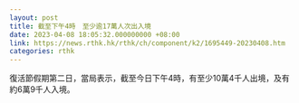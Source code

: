 ```yaml
---
layout: post
title: 截至下午4時　至少逾17萬人次出入境
date: 2023-04-08 18:05:32.000000000 +08:00
link: https://news.rthk.hk/rthk/ch/component/k2/1695449-20230408.htm
categories: rthk
---
```


復活節假期第二日，當局表示，截至今日下午4時，有至少10萬4千人出境，及有約6萬9千人入境。

